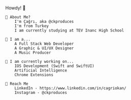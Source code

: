 Howdy! 👋
	
	🎈 About Me?
		I'm Çağrı, aka @ckproduces
		I'm from Turkey
		I am currently studying at TEV Inanc High School

	💎 I am a...
		A Full Stack Web Developer
		A Graphic & UI/UX Designer
		A Music Producer

	🔑 I am currently working on...
		IOS Development (Swift and SwiftUI)
		Artificial Intelligence
		Chrome Extensions
		
	🤙 Reach Me
		LinkedIn - https://www.linkedin.com/in/cagriokan/
		Instagram - @ckproduces
	
		
	
